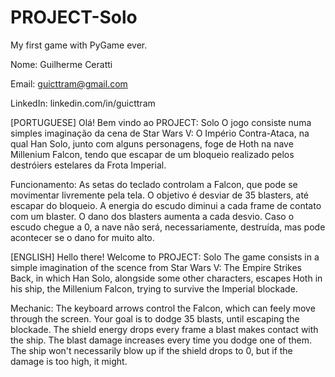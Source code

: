 # PROJECT-Solo
My first game with PyGame ever.

Nome: Guilherme Ceratti

Email: guicttram@gmail.com

LinkedIn: linkedin.com/in/guicttram

[PORTUGUESE]
Olá! Bem vindo ao PROJECT: Solo
O jogo consiste numa simples imaginação da cena de 
Star Wars V: O Império Contra-Ataca, na qual Han Solo, 
junto com alguns personagens, foge de Hoth na nave Millenium Falcon, 
tendo que escapar de um bloqueio realizado pelos destróiers estelares
da Frota Imperial.

Funcionamento:
As setas do teclado controlam a Falcon, que pode se movimentar
livremente pela tela. O objetivo é desviar de 35 blasters, até
escapar do bloqueio. A energia do escudo diminui a cada frame
de contato com um blaster. O dano dos blasters aumenta a cada
desvio. Caso o escudo chegue a 0, a nave não será, necessariamente,
destruída, mas pode acontecer se o dano for muito alto.

[ENGLISH]
Hello there! Welcome to PROJECT: Solo
The game consists in a simple imagination of the scence from
Star Wars V: The Empire Strikes Back, in which Han Solo,
alongside some other characters, escapes Hoth in his ship, 
the Millenium Falcon, trying to survive the Imperial blockade.

Mechanic:
The keyboard arrows control the Falcon, which can feely
move through the screen. Your goal is to dodge 35 blasts,
until escaping the blockade. The shield energy drops every 
frame a blast makes contact with the ship. The blast damage
increases every time you dodge one of them. The ship won't 
necessarily blow up if the shield drops to 0, but if the damage 
is too high, it might.
